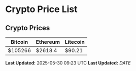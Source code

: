 # Crypto Price List

## Crypto Prices
| Bitcoin | Ethereum | Litecoin |
| ------- | -------- | -------- |
| $105266 | $2618.4 | $90.21 |
**Last Updated:** 2025-05-30 09:23 UTC
**Last Updated:** $DATE$
